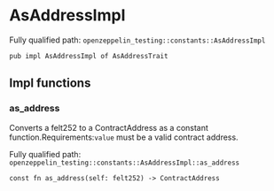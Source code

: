 # AsAddressImpl

Fully qualified path: `openzeppelin_testing::constants::AsAddressImpl`

<pre><code class="language-rust">pub impl AsAddressImpl of AsAddressTrait</code></pre>

## Impl functions

### as_address

Converts a felt252 to a ContractAddress as a constant function.Requirements:`value` must be a valid contract address.

Fully qualified path: `openzeppelin_testing::constants::AsAddressImpl::as_address`

<pre><code class="language-rust">const fn as_address(self: felt252) -&gt; ContractAddress</code></pre>


